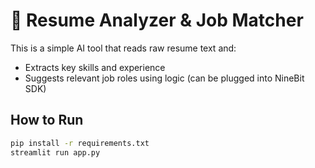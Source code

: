 # 🧠 Resume Analyzer & Job Matcher

This is a simple AI tool that reads raw resume text and:
- Extracts key skills and experience
- Suggests relevant job roles using logic (can be plugged into NineBit SDK)

## How to Run

```bash
pip install -r requirements.txt
streamlit run app.py
